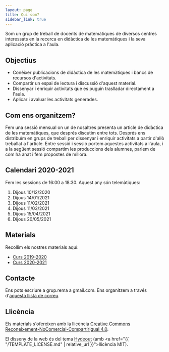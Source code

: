 ```yaml
---
layout: page
title: Qui som?
sidebar_link: true
---
```


<p class="message">
  Som un grup de treball de docents de matemàtiques de diversos centres interessats en la recerca en didàctica de les matemàtiques i la seva aplicació pràctica a l'aula.
</p>

## Objectius

- Conèixer publicacions de didàctica de les matemàtiques i bancs de recursos d'activitats.
- Compartir un espai de lectura i discussió d'aquest material.
- Dissenyar i enriquir activitats que es puguin traslladar directament a l'aula.
- Aplicar i avaluar les activitats generades.

## Com ens organitzem?

Fem una sessió mensual on un de nosaltres presenta un article de didàctica de les matemàtiques, que després discutim entre tots. Després ens distribuïm en grups de treball per dissenyar i enriquir activitats a partir d'allò treballat a l'article. Entre sessió i sessió portem aquestes activitats a l'aula, i a la següent sessió compartim les produccions dels alumnes, parlem de com ha anat i fem propostes de millora.

## Calendari 2020-2021

Fem les sessions de 16:00 a 18:30. Aquest any són telemàtiques:

1. Dijous 10/12/2020
2. Dijous 14/01/2021
3. Dijous 11/02/2021
4. Dijous 11/03/2021
5. Dijous 15/04/2021
6. Dijous 20/05/2021

## Materials

Recollim els nostres materials aquí:

- [Curs 2019-2020](https://drive.google.com/drive/folders/1cruqqMdzPqGUwFW1vBXxcRwPSkSsmHpm?usp=sharing)
- [Curs 2020-2021](https://drive.google.com/drive/folders/1q3T3fL1BSv5I4Jn0p__Ko6lCS3pvt54W?usp=sharing)

## Contacte

Ens pots escriure a grup.rema a gmail.com. Ens organitzem a través d'[aquesta llista de correu](https://groups.google.com/a/xtec.cat/g/rema-grup).

## Llicència

Els materials s'ofereixen amb la llicència [Creative Commons Reconeixement-NoComercial-CompartirIgual 4.0](https://creativecommons.org/licenses/by-nc-sa/4.0/deed.ca).

El disseny de la web és del tema [Hydeout](https://github.com/fongandrew/hydeout) (amb <a href="{{ "/TEMPLATE_LICENSE.md" | relative_url }}">llicència MIT</a>).

